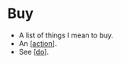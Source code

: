 # Buy

- A list of things I mean to buy.
- An [[action]].
- See [[do]].


[//begin]: # "Autogenerated link references for markdown compatibility"
[action]: action "Action"
[do]: do "Do"
[//end]: # "Autogenerated link references"